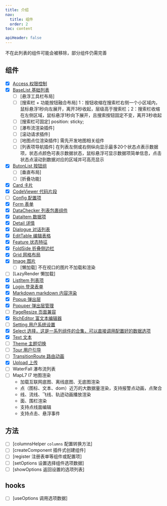 ```yaml
---
title: 介绍
nav:
  title: 组件
  order: 2
toc: content

apiHeader: false
---
```


不在此列表的组件可能会被移除，部分组件仍需完善

## 组件

- [x] [Access 权限控制](/components/access)
- [x] [BaseList 基础列表](/components/base-list)
  - [ ] [悬浮工具栏布局]
  - [ ] [搜索栏 + 功能按钮融合布局] 1：按钮收缩在搜索栏右侧一个小区域内，鼠标悬浮1秒向左展开，离开3秒收起，层级高于搜索栏；2：搜索栏收缩在左侧区域，鼠标悬浮1秒向下展开，且搜索按钮固定不变，离开3秒收起
  - [ ] [搜索栏可固定] position: sticky;
  - [ ] [瀑布流渲染插件]
  - [ ] [滚动请求插件]
  - [ ] [地图点位渲染插件] 需先开发地图相关组件
  - [ ] [列表项导航插件] 在列表左侧或右侧纵向显示最多20个状态点表示数据项，状态点颜色可表示数据状态，鼠标悬浮可显示数据项简单信息，点击状态点滚动到数据对应的区域并可高亮显示
- [x] [ButonList 按钮组](/components/button-list)
  - [ ] [垂直布局]
  - [ ] [折叠功能]
- [x] [Card 卡片](/components/card)
- [x] [CodeViewer 代码片段](/components/code-viewer)
- [ ] [Config 配置项](/components/config)
- [x] [Form 表单](/components/form)
- [x] [DataChecker 列表包裹组件](/components/data-checker)
- [x] [DataItem 数据项](/components/data-item)
- [x] [Detail 详情](/components/detail)
- [x] [Dialogue 对话列表](/components/dialogue)
- [x] [EditTable 编辑表格](/components/edit-table)
- [x] [Feature 状态特征](/components/feature)
- [x] [FoldSide 折叠侧边栏](/components/fold-side)
- [x] [Grid 网格布局](/components/grid)
- [x] [Image 图片](/components/image)
  - [ ] [懒加载] 不在视口的图片不加载和渲染
- [ ] [LazyRender 懒加载]
- [x] [ListItem 列表项](/components/list-item)
- [x] [Login 登录表单](/components/login)
- [x] [Markdown markdown 内容渲染](/components/markdown)
- [x] [Popup 弹出层](/components/popup)
- [x] [Popuper 弹出层管理](/components/popuper)
- [ ] [PageResize 页面兼容](/components/page-resize)
- [x] [RichEditor 富文本编辑器](/components/rich-editor)
- [ ] [Setting 用户系统设置](/components/setting)
- [x] [Select 选择，这是一系列组件的合集，可以直接调用配置好的数据选项](/components/select)
- [x] [Text 文本](/components/text)
- [ ] [Theme 主题切换](/components/theme)
- [ ] [Tour 用户引导](/components/tour)
- [ ] [TransitionRoute 路由动画](/components/transition-route)
- [x] [Upload 上传](/components/upload)
- [ ] WaterFall 瀑布流列表
- [ ] MapL7 l7 地图渲染
  - 加载互联网底图、离线底图、无底图渲染
  - 点（图标、文本、dom）近万的大数据量渲染，支持报警点动画，点聚合
  - 线、流线、飞线、轨迹动画播放渲染
  - 面、围栏渲染
  - 支持点线面编辑
  - 支持点击、悬浮事件

## 方法

- [ ] [columnsHelper `columns` 配置转换方法]
- [ ] [createComponent 插件式创建组件]
- [ ] [register 注册表单等组件或配置项]
- [ ] [setOptions 设置选择组件选项数据]
- [ ] [showOptions 返回设置的选项列表]

## hooks

- [ ] [useOptions 调用选项数据]
